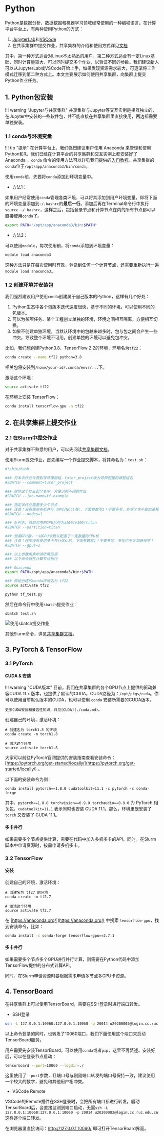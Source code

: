 # Python

Python是数据分析、数据挖掘和机器学习领域经常使用的一种编程语言。在计算平台平台上，有两种使用Python的方式：

1. [JupyterLab](jupyterlab.md)和[VSCode](vscode.md)
2. 在共享集群中提交作业，共享集群的介绍和使用方式详见[文档](GPU-Cluster.md)

其中，第一种方式适合对Linux不太熟悉的用户，第二种方式适合有一定Linux基础，同时计算量较大，可以同时提交多个作业，以验证不同的参数。我们建议新人可以从JupyterLab或VSCode开始上手，如果发现资源需求较大，可逐渐将工作模式迁移到第二种方式上。本文主要展示如何使用共享集群，向集群上提交Python作业任务。

## 1. Python包安装

!!! warning "Jupyter与共享集群"
    共享集群与Jupyter等交互实例是相互独立的，在Jupyter中安装的一些软件包，并不能直接在共享集群里直接使用，两边都需要单独安装。

### 1.1 conda与环境变量

!!! tip "提示"
    在计算平台上，我们强烈建议用户使用 Anaconda 来管理和使用Python和R。我们已经在计算平台的共享集群和交互实例上都安装好了 Anaconda 。`conda` 命令的使用方法可以详见我们提供的[入门教程](conda.md)。共享集群的`conda`位于`/opt/app/anaconda3/bin/conda`。

使用`conda`前，先要将`conda`添加到环境变量中。

* 方法1：

如果用户经常使用`conda`管理各类环境，可以将其添加到用户环境变量，即将下面的环境变量添加到`~/.bashrc`的**最后一行**。添加后再在Terminal命令行中执行`source ~/.bashrc`，这样之后，包括登录节点和计算节点在内的所有节点都可以直接使用`conda`了。

```bash
export PATH="/opt/app/anaconda3/bin:$PATH"
```
* 方法2：
  

可以使用`module`，每次使用前，将`conda`添加到环境变量：

```bash
module load anaconda3
```

这种方法只是在每次使用时有效，登录到任何一个计算节点，还需要重新执行一遍`module load anaconda3`。

### 1.2 创建环境并安装包

我们强烈建议用户使用`conda`创建属于自己版本的Python，这样有几个好处：

1. Python生态中各个包版本迭代速度很快，基于不同的环境，可以使用不同的包版本。
2. 可以为某项任务、某个工程创立单独的环境，环境之间相互隔离，方便相互切换。
3. 如果不创建单独环境，当默认环境中的包越来越多时，包与包之间会产生一些冲突，导致整个环境不可用。创建单独的环境可以避免包冲突。

比如，我们想创建Python3.8、TensorFlow 2.2的环境，环境名为`tf22`：

```bash
conda create --name tf22 python=3.8
```

相关包将安装到`/home/your-id/.conda/envs/...`下。

激活这个环境：

```bash
source activate tf22
```

在环境上安装 TensorFlow：

```bash
conda install tensorflow-gpu -n tf22
```

## 2. 在共享集群上提交作业

### 2.1 在Slurm中提交作业

对于共享集群不熟悉的用户，可以先阅读[共享集群文档](GPU-Cluster.md)。

使用Slurm提交作业，首先编写一个作业提交脚本，将其命名为：`test.sh`：

```bash
#!/bin/bash

### 将本次作业计费到导师课题组，tutor_project改为导师创建的课题组名
#SBATCH --comment=tutor_project

### 给你这个作业起个名字，方便识别不同的作业
#SBATCH --job-name=tf-example

### 指定该作业需要多少个节点
### 注意！没有使用多机并行（MPI/NCCL等），下面参数写1！不要多写，多写了也不会加速程序！
#SBATCH --nodes=1

### 队列名，目前可用的GPU队列为a100/v100/titan
#SBATCH --partition=titan

### 使用GPU数，一块GPU卡默认配置了一定数量的CPU核
### 注意！程序没有使用多卡并行优化的，下面参数写1！不要多写，多写也不会加速程序！
#SBATCH --gpus=1

### 以上参数用来申请所需资源
### 以下命令将在计算节点执行

### Anaconda
export PATH=/opt/app/anaconda3/bin:$PATH

### 假设创建的conda环境名为 tf22
source activate tf22

python tf_test.py
```

然后在命令行中使用`sbatch`提交作业：

```
sbatch test.sh
```

![使用sbatch提交作业](../images/sbatch.png)

其他Slurm命令，详见[共享集群文档](GPU-Cluster.md)。

## 3. PyTorch & TensorFlow

### 3.1 PyTorch

#### CUDA & 安装

!!! warning "CUDA版本"
    目前，我们在共享集群的各个GPU节点上提供的驱动兼容CUDA 11.x 版本，也提供了默认的CUDA，CUDA路径为：`/opt/pkgs/cuda`。你可以使用当前默认版本的CUDA，也可以使用 `conda` 安装所需要的CUDA版本。

    更多CUDA安装和兼容性知识，详见[CUDA](./cuda.md)。

创建自己的环境，激活环境：

```
# 创建名为 torch1.8 的环境
conda create -n torch1.8

# 激活这个环境
source activate torch1.8
```

大家可以前往PyTorch官网提供的安装指南查看安装命令： [https://pytorch.org/get-started/locally/](https://pytorch.org/get-started/locally/) 。

以下面的安装命令为例：

```
conda install pytorch==1.8.0 cudatoolkit=11.1 -c pytorch -c conda-forge
```

其中，`pytorch==1.8.0 torchvision==0.9.0 torchaudio==0.8.0` 为 PyTorch 相关包，`cudatoolkit=11.1` 表示同时也安装 CUDA 11.1。那么，环境里既安装了 `torch` 又安装了 CUDA 11.1。

#### 多卡并行

如果需要多个节点提供计算，需要在代码中加入多机多卡的API。同时，在Slurm脚本中申请资源时，按需申请多机多卡。

### 3.2 TensorFlow

#### 安装

创建自己的环境，激活环境：

```
# 创建名为 tf27 的环境
conda create -n tf2.7

# 激活这个环境
source activate tf2.7
```

在 [https://anaconda.org/](https://anaconda.org/) 中搜索 `tensorflow-gpu`，找到安装命令，比如：

```bash
conda install -c conda-forge tensorflow-gpu==2.7.1
```

#### 多卡并行

如果需要多个节点多个GPU进行并行计算，则需要在Python代码中添加TensorFlow提供的分布式计算API。

同时，在Slurm申请资源时要根据需求申请多节点多GPU卡资源。

## 4. TensorBoard

在共享集群上可以使用TensorBoard，需要在SSH登录时进行端口转发。

* SSH登录

```bash
ssh -L 127.0.0.1:10060:127.0.0.1:10060 -p 20014 u20200002@login.cc.ruc.edu.cn
```

以上命令登录的同时，也转发了10060端口，我们下面使用这个端口来启动TensorBoard服务。

用户需要先安装TensorBoard，可以使用`conda`或者`pip`，这里不再赘述。安装好后，可以在登录节点启动：

```bash
tensorboard --port=10060 --logdir=./
```

这里使用了`--port`参数，且端口号与刚刚端口转发的端口号保持一致，建议使用一个较大的数字，避免和其他用户相冲突。

* VSCode Remote

VSCode的Remote插件在SSH登录时，会把所有端口都进行转发，启动TensorBoard后，会直接监测到端口启动，无需`ssh -L 127.0.0.1:10060:127.0.0.1:10060 -p 20014 u20200002@login.cc.ruc.edu.cn`这样逐个端口转发。

在浏览器里直接访问：http://127.0.0.1:10060/ 即可打开TensorBoard界面。
